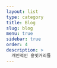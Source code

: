 ```yaml
---
layout: list
type: category
title: Blog
slug: blog
menu: true
sidebar: true
order: 4
description: >
  개인적인 흥밋거리들
---
```

